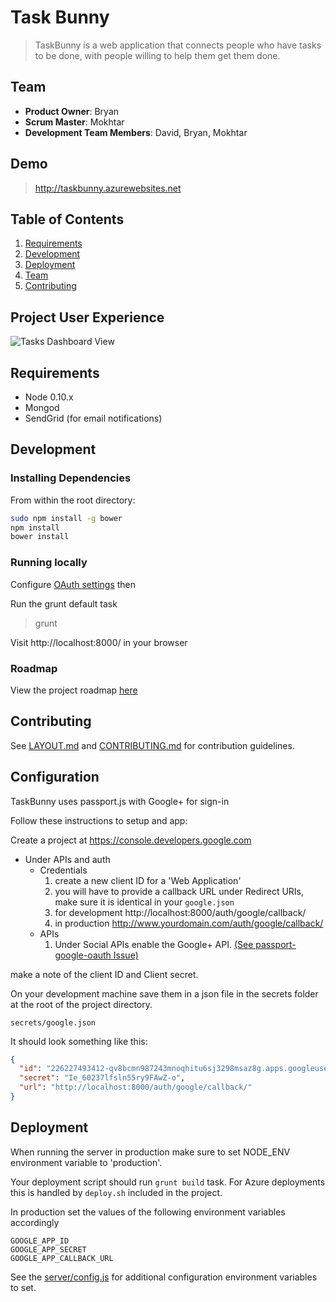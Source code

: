 # Task Bunny

> TaskBunny is a web application that connects people who have tasks to be done, with people willing to help them get them done.

## Team

  - __Product Owner__: Bryan
  - __Scrum Master__: Mokhtar
  - __Development Team Members__: David, Bryan, Mokhtar

## Demo

> http://taskbunny.azurewebsites.net

## Table of Contents

1. [Requirements](#requirements)
1. [Development](#development)
1. [Deployment](#deployment)
1. [Team](#team)
1. [Contributing](#contributing)

## Project User Experience

![Tasks Dashboard View](https://i.imgur.com/BstQnrH.gif=300x300)


## Requirements

- Node 0.10.x
- Mongod
- SendGrid (for email notifications)

## Development

### Installing Dependencies

From within the root directory:

```sh
sudo npm install -g bower
npm install
bower install
```
### Running locally

Configure [OAuth settings](#configuration) then

Run the grunt default task

> grunt

Visit http://localhost:8000/ in your browser


### Roadmap

View the project roadmap [here](https://github.com/chainsugar/chainsugar/issues)


## Contributing

See [LAYOUT.md](doc/LAYOUT.md) and [CONTRIBUTING.md](doc/CONTRIBUTING.md) for contribution guidelines.


## Configuration

TaskBunny uses passport.js with Google+ for sign-in

Follow these instructions to setup and app:

Create a project at https://console.developers.google.com
* Under APIs and auth
  * Credentials
    1. create a new client ID for a 'Web Application'
    2. you will have to provide a callback URL under Redirect URIs, make sure it is identical in your `google.json`
    3. for development http://localhost:8000/auth/google/callback/
    4. in production http://www.yourdomain.com/auth/google/callback/
  * APIs
    1. Under Social APIs enable the Google+ API. [(See passport-google-oauth Issue)](https://github.com/jaredhanson/passport-google-oauth/issues/72)

make a note of the client ID and Client secret.

On your development machine save them in a json file in the secrets folder at the root of the project
directory.

    secrets/google.json

It should look something like this:

```json
{
  "id": "226227493412-qv8bcmn987243mnoqhitu6sj3298msaz8g.apps.googleusercontent.com",
  "secret": "Ie_60237lfsln55ry9FAwZ-o",
  "url": "http://localhost:8000/auth/google/callback/"
}
```

## Deployment

When running the server in production make sure to set NODE_ENV environment variable to 'production'.

Your deployment script should run `grunt build` task. For Azure deployments this is handled by `deploy.sh` included in the project.


In production set the values of the following environment variables accordingly

    GOOGLE_APP_ID
    GOOGLE_APP_SECRET
    GOOGLE_APP_CALLBACK_URL

See the [server/config.js](server/config.js) for additional configuration environment variables to set.

